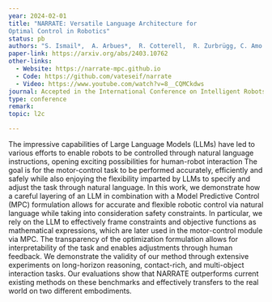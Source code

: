 ```yaml
---
year: 2024-02-01
title: "NARRATE: Versatile Language Architecture for 
Optimal Control in Robotics"
status: pb
authors: "S. Ismail*,  A. Arbues*,  R. Cotterell,  R. Zurbrügg, C. Amo Alonso"
paper-link: https://arxiv.org/abs/2403.10762
other-links: 
  - Website: https://narrate-mpc.github.io
  - Code: https://github.com/vateseif/narrate
  - Video: https://www.youtube.com/watch?v=8__CQMCkdws
journal: Accepted in the International Conference on Intelligent Robots and Systems (IROS)
type: conference
remark: 
topic: l2c

---
```


The impressive capabilities of Large Language Models (LLMs) have led to various efforts to enable robots to be controlled through natural language instructions, opening exciting possibilities for human-robot interaction The goal is for the motor-control task to be performed accurately, efficiently and safely while also enjoying the flexibility imparted by LLMs to specify and adjust the task through natural language. In this work, we demonstrate how a careful layering of an LLM in combination with a Model Predictive Control (MPC) formulation allows for accurate and flexible robotic control via natural language while taking into consideration safety constraints. In particular, we rely on the LLM to effectively frame constraints and objective functions as mathematical expressions, which are later used in the motor-control module via MPC. The transparency of the optimization formulation allows for interpretability of the task and enables adjustments through human feedback. We demonstrate the validity of our method through extensive experiments on long-horizon reasoning, contact-rich, and multi-object interaction tasks. Our evaluations show that NARRATE outperforms current existing methods on these benchmarks and effectively transfers to the real world on two different embodiments. 
